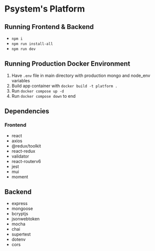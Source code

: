 # Psystem's Platform

## Running Frontend & Backend

- `npm i`
- `npm run install-all`
- `npm run dev`

## Running Production Docker Environment

1. Have `.env` file in main directory with production mongo and node_env variables
2. Build app container with `docker build -t platform .`
3. Run `docker compose up -d`
4. Run `docker compose down` to end

## Dependencies

### Frontend

- react
- axios
- @redux/toolkit
- react-redux
- validator
- react-routerv6
- jest
- mui
- moment

## Backend

- express
- mongoose
- bcryptjs
- jsonwebtoken
- mocha
- chai
- supertest
- dotenv
- cors
